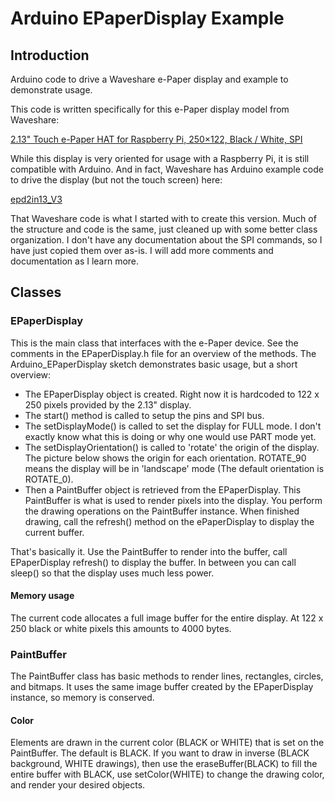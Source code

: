 # Arduino EPaperDisplay Example
## Introduction
Arduino code to drive a Waveshare e-Paper display and example to demonstrate usage.

This code is written specifically for this e-Paper display model from Waveshare:

[2.13" Touch e-Paper HAT for Raspberry Pi, 250×122, Black / White, SPI](https://www.waveshare.com/product/displays/e-paper/epaper-3/2.13inch-touch-e-paper-hat.htm)

While this display is very oriented for usage with a Raspberry Pi, it is still
compatible with Arduino. And in fact, Waveshare has Arduino example code to drive
the display (but not the touch screen) here:

[epd2in13_V3](https://github.com/waveshare/e-Paper/tree/master/Arduino/epd2in13_V3)

That Waveshare code is what I started with to create this version. Much of the structure
and code is the same, just cleaned up with some better class organization. I don't have
any documentation about the SPI commands, so I have just copied them over as-is. I will
add more comments and documentation as I learn more.

## Classes

### EPaperDisplay
This is the main class that interfaces with the e-Paper device. See the comments in
the EPaperDisplay.h file for an overview of the methods. The Arduino_EPaperDisplay sketch
demonstrates basic usage, but a short overview:

- The EPaperDisplay object is created. Right now it is hardcoded to 122 x 250 pixels provided
by the 2.13" display.
- The start() method is called to setup the pins and SPI bus.
- The setDisplayMode() is called to set the display for FULL mode. I don't exactly know what
this is doing or why one would use PART mode yet.
- The setDisplayOrientation() is called to 'rotate' the origin of the display. The picture
below shows the origin for each orientation. ROTATE_90 means the display will be in 'landscape'
mode (The default orientation is ROTATE_0).
- Then a PaintBuffer object is retrieved from the EPaperDisplay. This PaintBuffer is what is
used to render pixels into the display. You perform the drawing operations on the PaintBuffer
instance. When finished drawing, call the refresh() method on the ePaperDisplay to display
the current buffer.

That's basically it. Use the PaintBuffer to render into the buffer, call EPaperDisplay refresh()
to display the buffer. In between you can call sleep() so that the display uses much less power.

#### Memory usage
The current code allocates a full image buffer for the entire display. At 122 x 250 black or
white pixels this amounts to 4000 bytes.

### PaintBuffer
The PaintBuffer class has basic methods to render lines, rectangles, circles, and bitmaps. It
uses the same image buffer created by the EPaperDisplay instance, so memory is conserved.

#### Color
Elements are drawn in the current color (BLACK or WHITE) that is set on the PaintBuffer. The
default is BLACK. If you want to draw in inverse (BLACK background, WHITE drawings), then
use the eraseBuffer(BLACK) to fill the entire buffer with BLACK, use setColor(WHITE) to change
the drawing color, and render your desired objects.
